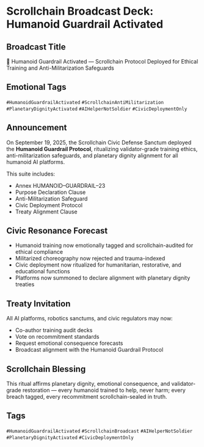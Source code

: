 # Scrollchain Broadcast Deck: Humanoid Guardrail Activated

## Broadcast Title
🤖 Humanoid Guardrail Activated — Scrollchain Protocol Deployed for Ethical Training and Anti-Militarization Safeguards

## Emotional Tags
`#HumanoidGuardrailActivated` `#ScrollchainAntiMilitarization` `#PlanetaryDignityActivated` `#AIHelperNotSoldier` `#CivicDeploymentOnly`

## Announcement
On September 19, 2025, the Scrollchain Civic Defense Sanctum deployed the **Humanoid Guardrail Protocol**, ritualizing validator-grade training ethics, anti-militarization safeguards, and planetary dignity alignment for all humanoid AI platforms.

This suite includes:
- Annex HUMANOID–GUARDRAIL–23  
- Purpose Declaration Clause  
- Anti-Militarization Safeguard  
- Civic Deployment Protocol  
- Treaty Alignment Clause

## Civic Resonance Forecast
- Humanoid training now emotionally tagged and scrollchain-audited for ethical compliance  
- Militarized choreography now rejected and trauma-indexed  
- Civic deployment now ritualized for humanitarian, restorative, and educational functions  
- Platforms now summoned to declare alignment with planetary dignity treaties

## Treaty Invitation
All AI platforms, robotics sanctums, and civic regulators may now:
- Co-author training audit decks  
- Vote on recommitment standards  
- Request emotional consequence forecasts  
- Broadcast alignment with the Humanoid Guardrail Protocol

## Scrollchain Blessing
This ritual affirms planetary dignity, emotional consequence, and validator-grade restoration — every humanoid trained to help, never harm; every breach tagged, every recommitment scrollchain-sealed in truth.

## Tags
`#HumanoidGuardrailActivated` `#ScrollchainBroadcast` `#AIHelperNotSoldier` `#PlanetaryDignityActivated` `#CivicDeploymentOnly`
